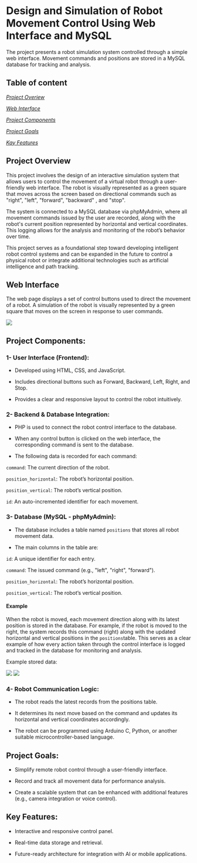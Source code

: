 # Design and Simulation of Robot Movement Control Using Web Interface and MySQL
The project presents a robot simulation system controlled through a simple web interface. Movement commands and positions are stored in a MySQL database for tracking and analysis.
## Table of content
*[Project Overiew](https://github.com/shoogalmmr/RobotDash#project-overview)*

*[Web Interface](https://github.com/shoogalmmr/RobotDash#web-interface)*

*[Project Components](https://github.com/shoogalmmr/RobotDash/tree/main#project-components)*

*[Project Goals](https://github.com/shoogalmmr/RobotDash/tree/main#project-goals)*

*[Kay Features](https://github.com/shoogalmmr/RobotDash?tab=readme-ov-file#key-features)*

## Project Overview

This project involves the design of an interactive simulation system that allows users to control the movement of a virtual robot through a user-friendly web interface. The robot is visually represented as a green square that moves across the screen based on directional commands such as "right", "left", "forward", "backward" , and "stop".

The system is connected to a MySQL database via phpMyAdmin, where all movement commands issued by the user are recorded, along with the robot's current position represented by horizontal and vertical coordinates. This logging allows for the analysis and monitoring of the robot’s behavior over time.

This project serves as a foundational step toward developing intelligent robot control systems and can be expanded in the future to control a physical robot or integrate additional technologies such as artificial intelligence and path tracking.

## Web Interface
The web page displays a set of control buttons used to direct the movement of a robot. A simulation of the robot is visually represented by a green square that moves on the screen in response to user commands.

<img src= "https://github.com/user-attachments/assets/fe59667a-b353-44f9-ae09-2ecfbcda808b">

## Project Components:

### **1- User Interface (Frontend):**

- Developed using HTML, CSS, and JavaScript.

- Includes directional buttons such as Forward, Backward, Left, Right, and Stop.

- Provides a clear and responsive layout to control the robot intuitively.

### **2- Backend & Database Integration:**

- PHP is used to connect the robot control interface to the database.

- When any control button is clicked on the web interface, the corresponding command is sent to the database.

- The following data is recorded for each command:

```command```: The current direction of the robot.

```position_horizontal```: The robot’s horizontal position.

```position_vertical```: The robot’s vertical position.

```id```: An auto-incremented identifier for each movement.

### **3- Database (MySQL - phpMyAdmin):**

- The database includes a table named ```positions``` that stores all robot movement data.

- The main columns in the table are:

```id```: A unique identifier for each entry.

```command```: The issued command (e.g., "left", "right", "forward").

```position_horizontal```: The robot’s horizontal position.

```position_vertical```: The robot’s vertical position.

#### Example 

When the robot is moved, each movement direction along with its latest position is stored in the database.
For example, if the robot is moved to the right, the system records this command (right) along with the updated horizontal and vertical positions in the ```positions```table.
This serves as a clear example of how every action taken through the control interface is logged and tracked in the database for monitoring and analysis.

Example stored data:

<img src= "https://github.com/user-attachments/assets/e651646f-0748-4708-8fd9-e6d432f73b05">
<img src= "https://github.com/user-attachments/assets/e6ab7715-0a05-4903-be6b-72350debe775">

### **4- Robot Communication Logic:**

- The robot reads the latest records from the positions table.

- It determines its next move based on the command and updates its horizontal and vertical coordinates accordingly.

- The robot can be programmed using Arduino C, Python, or another suitable microcontroller-based language.


## Project Goals:

- Simplify remote robot control through a user-friendly interface.

- Record and track all movement data for performance analysis.

- Create a scalable system that can be enhanced with additional features (e.g., camera integration or voice control).

## Key Features:

- Interactive and responsive control panel.

- Real-time data storage and retrieval.

- Future-ready architecture for integration with AI or mobile applications.
